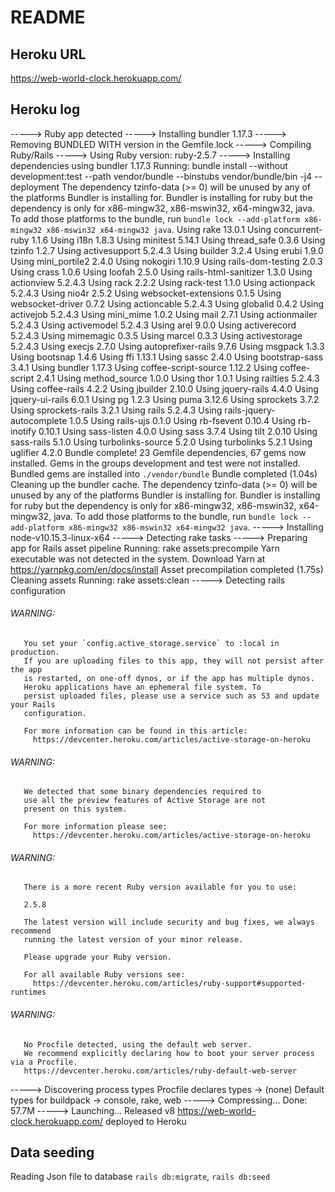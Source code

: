 # README

## Heroku URL
 https://web-world-clock.herokuapp.com/
 
## Heroku log
-----> Ruby app detected
-----> Installing bundler 1.17.3
-----> Removing BUNDLED WITH version in the Gemfile.lock
-----> Compiling Ruby/Rails
-----> Using Ruby version: ruby-2.5.7
-----> Installing dependencies using bundler 1.17.3
       Running: bundle install --without development:test --path vendor/bundle --binstubs vendor/bundle/bin -j4 --deployment
       The dependency tzinfo-data (>= 0) will be unused by any of the platforms Bundler is installing for. Bundler is installing for ruby but the dependency is only for x86-mingw32, x86-mswin32, x64-mingw32, java. To add those platforms to the bundle, run `bundle lock --add-platform x86-mingw32 x86-mswin32 x64-mingw32 java`.
       Using rake 13.0.1
       Using concurrent-ruby 1.1.6
       Using i18n 1.8.3
       Using minitest 5.14.1
       Using thread_safe 0.3.6
       Using tzinfo 1.2.7
       Using activesupport 5.2.4.3
       Using builder 3.2.4
       Using erubi 1.9.0
       Using mini_portile2 2.4.0
       Using nokogiri 1.10.9
       Using rails-dom-testing 2.0.3
       Using crass 1.0.6
       Using loofah 2.5.0
       Using rails-html-sanitizer 1.3.0
       Using actionview 5.2.4.3
       Using rack 2.2.2
       Using rack-test 1.1.0
       Using actionpack 5.2.4.3
       Using nio4r 2.5.2
       Using websocket-extensions 0.1.5
       Using websocket-driver 0.7.2
       Using actioncable 5.2.4.3
       Using globalid 0.4.2
       Using activejob 5.2.4.3
       Using mini_mime 1.0.2
       Using mail 2.7.1
       Using actionmailer 5.2.4.3
       Using activemodel 5.2.4.3
       Using arel 9.0.0
       Using activerecord 5.2.4.3
       Using mimemagic 0.3.5
       Using marcel 0.3.3
       Using activestorage 5.2.4.3
       Using execjs 2.7.0
       Using autoprefixer-rails 9.7.6
       Using msgpack 1.3.3
       Using bootsnap 1.4.6
       Using ffi 1.13.1
       Using sassc 2.4.0
       Using bootstrap-sass 3.4.1
       Using bundler 1.17.3
       Using coffee-script-source 1.12.2
       Using coffee-script 2.4.1
       Using method_source 1.0.0
       Using thor 1.0.1
       Using railties 5.2.4.3
       Using coffee-rails 4.2.2
       Using jbuilder 2.10.0
       Using jquery-rails 4.4.0
       Using jquery-ui-rails 6.0.1
       Using pg 1.2.3
       Using puma 3.12.6
       Using sprockets 3.7.2
       Using sprockets-rails 3.2.1
       Using rails 5.2.4.3
       Using rails-jquery-autocomplete 1.0.5
       Using rails-ujs 0.1.0
       Using rb-fsevent 0.10.4
       Using rb-inotify 0.10.1
       Using sass-listen 4.0.0
       Using sass 3.7.4
       Using tilt 2.0.10
       Using sass-rails 5.1.0
       Using turbolinks-source 5.2.0
       Using turbolinks 5.2.1
       Using uglifier 4.2.0
       Bundle complete! 23 Gemfile dependencies, 67 gems now installed.
       Gems in the groups development and test were not installed.
       Bundled gems are installed into `./vendor/bundle`
       Bundle completed (1.04s)
       Cleaning up the bundler cache.
       The dependency tzinfo-data (>= 0) will be unused by any of the platforms Bundler is installing for. Bundler is installing for ruby but the dependency is only for x86-mingw32, x86-mswin32, x64-mingw32, java. To add those platforms to the bundle, run `bundle lock --add-platform x86-mingw32 x86-mswin32 x64-mingw32 java`.
-----> Installing node-v10.15.3-linux-x64
-----> Detecting rake tasks
-----> Preparing app for Rails asset pipeline
       Running: rake assets:precompile
       Yarn executable was not detected in the system.
       Download Yarn at https://yarnpkg.com/en/docs/install
       Asset precompilation completed (1.75s)
       Cleaning assets
       Running: rake assets:clean
-----> Detecting rails configuration
###### WARNING:
       You set your `config.active_storage.service` to :local in production.
       If you are uploading files to this app, they will not persist after the app
       is restarted, on one-off dynos, or if the app has multiple dynos.
       Heroku applications have an ephemeral file system. To
       persist uploaded files, please use a service such as S3 and update your Rails
       configuration.
       
       For more information can be found in this article:
         https://devcenter.heroku.com/articles/active-storage-on-heroku
       
###### WARNING:
       We detected that some binary dependencies required to
       use all the preview features of Active Storage are not
       present on this system.
       
       For more information please see:
         https://devcenter.heroku.com/articles/active-storage-on-heroku
       
###### WARNING:
       There is a more recent Ruby version available for you to use:
       
       2.5.8
       
       The latest version will include security and bug fixes, we always recommend
       running the latest version of your minor release.
       
       Please upgrade your Ruby version.
       
       For all available Ruby versions see:
         https://devcenter.heroku.com/articles/ruby-support#supported-runtimes
###### WARNING:
       No Procfile detected, using the default web server.
       We recommend explicitly declaring how to boot your server process via a Procfile.
       https://devcenter.heroku.com/articles/ruby-default-web-server
-----> Discovering process types
       Procfile declares types     -> (none)
       Default types for buildpack -> console, rake, web
-----> Compressing...
       Done: 57.7M
-----> Launching...
       Released v8
       https://web-world-clock.herokuapp.com/ deployed to Heroku
       
## Data seeding
Reading Json file to database `rails db:migrate`, `rails db:seed`
